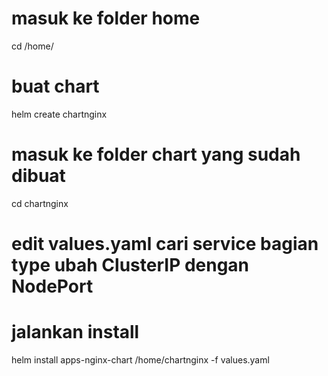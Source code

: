 # masuk ke folder home
cd /home/
# buat chart
helm create chartnginx
# masuk ke folder chart yang sudah dibuat
cd chartnginx
# edit values.yaml cari service bagian type ubah ClusterIP dengan NodePort
# jalankan install
helm install apps-nginx-chart /home/chartnginx -f values.yaml 

